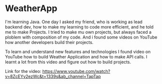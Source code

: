 # WeatherApp

I'm learning Java. One day I asked my friend, who is working as lead backend dev, 
how to make my learning to code more efficient, and he told me to make Projects.
I tried to make mu own  projects, but always faced a ploblem with composition of my code.
And i found some videos on YouTube how another developers build their projects.

To learn and understand new features and technologies I found video on YouTube how to build Weather Application and how to make API calls.
I learnt a lot from this video and figure out how to build projects.

Link for the video:
https://www.youtube.com/watch?v=8ZcEYv2ezWc&t=1339s&ab_channel=TapTap
